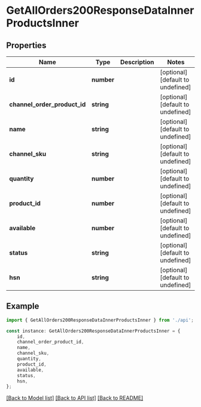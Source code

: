 # GetAllOrders200ResponseDataInnerProductsInner


## Properties

Name | Type | Description | Notes
------------ | ------------- | ------------- | -------------
**id** | **number** |  | [optional] [default to undefined]
**channel_order_product_id** | **string** |  | [optional] [default to undefined]
**name** | **string** |  | [optional] [default to undefined]
**channel_sku** | **string** |  | [optional] [default to undefined]
**quantity** | **number** |  | [optional] [default to undefined]
**product_id** | **number** |  | [optional] [default to undefined]
**available** | **number** |  | [optional] [default to undefined]
**status** | **string** |  | [optional] [default to undefined]
**hsn** | **string** |  | [optional] [default to undefined]

## Example

```typescript
import { GetAllOrders200ResponseDataInnerProductsInner } from './api';

const instance: GetAllOrders200ResponseDataInnerProductsInner = {
    id,
    channel_order_product_id,
    name,
    channel_sku,
    quantity,
    product_id,
    available,
    status,
    hsn,
};
```

[[Back to Model list]](../README.md#documentation-for-models) [[Back to API list]](../README.md#documentation-for-api-endpoints) [[Back to README]](../README.md)
